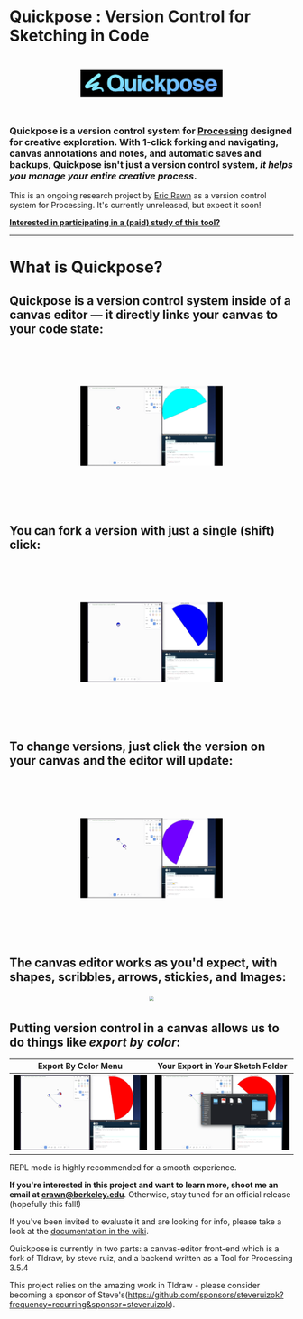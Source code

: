 # Quickpose : Version Control for Sketching in Code
<div style="text-align: center; transform: scale(.5);">
  <img src="./assets/quickpose-banner-grad.png"/>
</div>

### Quickpose is a version control system for [Processing](https://processing.org) designed for creative exploration. With 1-click forking and navigating, canvas annotations and notes, and automatic saves and backups, Quickpose isn't just a version control system,  *it helps you manage your entire creative process*. 


This is an ongoing research project by [Eric Rawn](https://www.ericrawn.media/) as a version control system for Processing. It's currently unreleased, but expect it soon! 

**[Interested in participating in a (paid) study of this tool?](https://github.com/erawn/Quickpose/wiki)**


***
# What is Quickpose?

## Quickpose is a version control system inside of a canvas editor — it directly links your canvas to your code state:
<div style="text-align: center; transform: scale(.5);">
  <img src="./assets/linkedstate.gif"/>
</div>

## You can fork a version with just a single (shift) click:

<div style="text-align: center; transform: scale(.5);">
  <img src="./assets/fork.gif"/>
</div>

## To change versions, just click the version on your canvas and the editor will update:
<div style="text-align: center; transform: scale(.5);">
  <img src="./assets/navigate.gif"/>
</div>

## The canvas editor works as you'd expect, with shapes, scribbles, arrows, stickies, and Images:

<div style="text-align: center; transform: scale(.5);">
  <img src="./assets/stickies.gif"/>
</div>

## Putting version control in a canvas allows us to do things like _export by color_:
Export By Color Menu       |  Your Export in Your Sketch Folder
:-------------------------:|:-------------------------:
![](./assets/export1.gif)  |  ![](./assets/export2.gif)

REPL mode is highly recommended for a smooth experience. 

**If you're interested in this project and want to learn more, shoot me an email at erawn@berkeley.edu**. Otherwise, stay tuned for an official release (hopefully this fall!) 

If you've been invited to evaluate it and are looking for info, please take a look at the [documentation in the wiki](https://github.com/erawn/Quickpose/wiki/What-happens-when-you-run-Quickpose-on-a-Processing-Project).

Quickpose is currently in two parts: a canvas-editor front-end which is a fork of Tldraw, by steve ruiz, and a backend written as a Tool for Processing 3.5.4

This project relies on the amazing work in Tldraw - please consider becoming a sponsor of Steve's(https://github.com/sponsors/steveruizok?frequency=recurring&sponsor=steveruizok).
